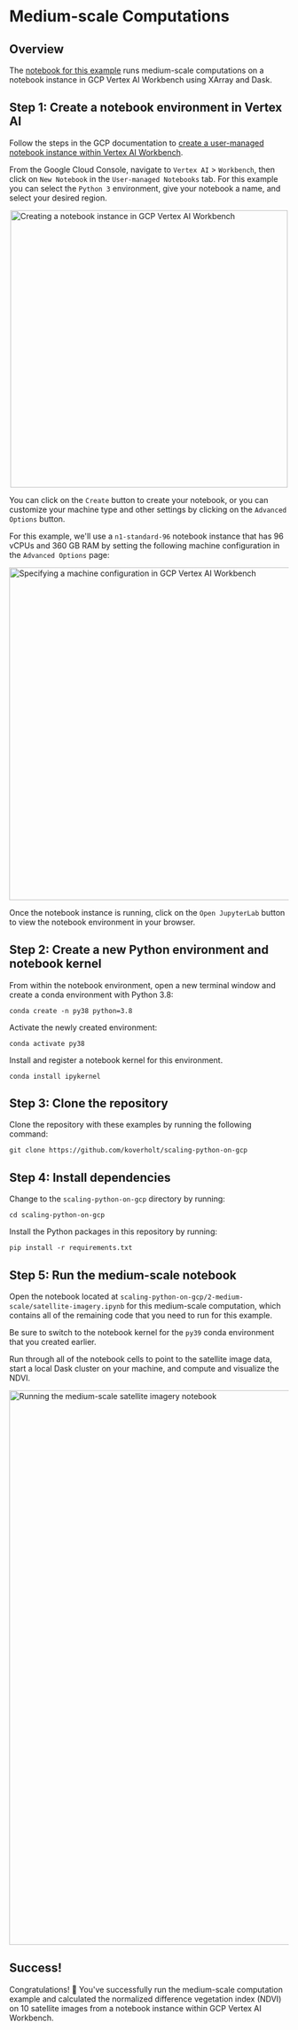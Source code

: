 # Medium-scale Computations

## Overview

The
[notebook for this example](https://github.com/koverholt/scaling-python-on-gcp/blob/main/2-medium-scale/satellite-imagery.ipynb)
runs medium-scale computations on a notebook instance in GCP Vertex AI Workbench
using XArray and Dask.

## Step 1: Create a notebook environment in Vertex AI

Follow the steps in the GCP documentation to [create a user-managed notebook
instance within Vertex AI
Workbench](https://cloud.google.com/vertex-ai/docs/workbench/user-managed/create-user-managed-notebooks-instance).

From the Google Cloud Console, navigate to `Vertex AI` > `Workbench`, then click
on `New Notebook` in the `User-managed Notebooks` tab. For this example you can
select the `Python 3` environment, give your notebook a name, and select your
desired region.

<img src="/images/medium-scale-create-notebook.png" width="500px" style="display: block; margin-left: auto; margin-right: auto;" alt="Creating a notebook instance in GCP Vertex AI Workbench">

You can click on the `Create` button to create your notebook, or you can
customize your machine type and other settings by clicking on the
`Advanced Options` button.

For this example, we'll use a `n1-standard-96` notebook instance that has 96
vCPUs and 360 GB RAM by setting the following machine configuration in the
`Advanced Options` page:

<img src="/images/medium-scale-advanced-options.png" width="600px" style="display: block; margin-left: auto; margin-right: auto;" alt="Specifying a machine configuration in GCP Vertex AI Workbench">

Once the notebook instance is running, click on the `Open JupyterLab` button to
view the notebook environment in your browser.

## Step 2: Create a new Python environment and notebook kernel

From within the notebook environment, open a new terminal window and create a
conda environment with Python 3.8:

```shell
conda create -n py38 python=3.8
```

Activate the newly created environment:

```shell
conda activate py38
```

Install and register a notebook kernel for this environment.

```shell
conda install ipykernel
```

## Step 3: Clone the repository

Clone the repository with these examples by running the following command:

```shell
git clone https://github.com/koverholt/scaling-python-on-gcp
```

## Step 4: Install dependencies

Change to the `scaling-python-on-gcp` directory by running:

```shell
cd scaling-python-on-gcp
```

Install the Python packages in this repository by running:

```shell
pip install -r requirements.txt
```

## Step 5: Run the medium-scale notebook

Open the notebook located at
`scaling-python-on-gcp/2-medium-scale/satellite-imagery.ipynb` for this
medium-scale computation, which contains all of the remaining code that you need
to run for this example.

Be sure to switch to the notebook kernel for the `py39` conda environment that
you created earlier.

Run through all of the notebook cells to point to the satellite image data,
start a local Dask cluster on your machine, and compute and visualize the NDVI.

<img src="/images/medium-scale-notebook.png" width="1000px" style="display: block; margin-left: auto; margin-right: auto;" alt="Running the medium-scale satellite imagery notebook">

## Success!

Congratulations! 🎉 You've successfully run the medium-scale computation example
and calculated the normalized difference vegetation index (NDVI) on 10 satellite
images from a notebook instance within GCP Vertex AI Workbench.

